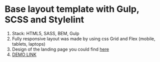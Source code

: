 # Base layout template with Gulp, SCSS and Stylelint

1. Stack: HTML5, SASS, BEM, Gulp
2. Fully responsive layout was made by using css Grid and Flex
   (mobile, tablets, laptops)
3. Design of the landing page you could find [here](https://www.figma.com/file/OMjQNb3hg1LKMV4OwyQ3Ao/BOSE?node-id=0%3A1)
4. [DEMO LINK](https://serhii-naumenko.github.io/bose-landing/)
